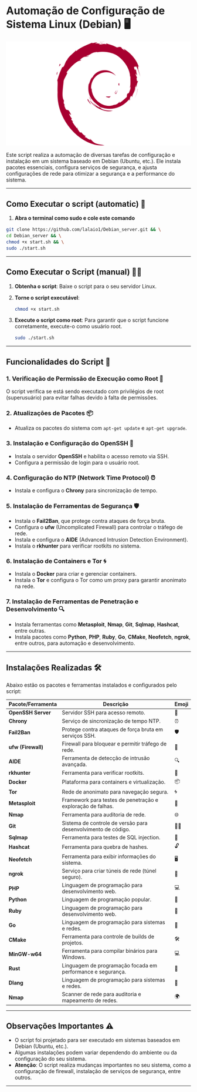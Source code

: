 # Automação de Configuração de Sistema Linux (Debian) 🖥️

![jntfrfgvhytfrfg](1.png)

Este script realiza a automação de diversas tarefas de configuração e instalação em um sistema baseado em Debian (Ubuntu, etc.). Ele instala pacotes essenciais, configura serviços de segurança, e ajusta configurações de rede para otimizar a segurança e a performance do sistema.

---
## Como Executar o script (automatic) 💠
1. **Abra o terminal como sudo e cole este comando**
  ```bash
git clone https://github.com/lalaio1/Debian_server.git && \
cd Debian_server && \
chmod +x start.sh && \
sudo ./start.sh
```

---

## Como Executar o Script (manual) 🏃‍♂️

1. **Obtenha o script**:
   Baixe o script para o seu servidor Linux.
   
2. **Torne o script executável**:
   ```bash
   chmod +x start.sh
   ```

3. **Execute o script como root**:
   Para garantir que o script funcione corretamente, execute-o como usuário root.
   ```bash
   sudo ./start.sh
   ```

---

## Funcionalidades do Script 🚀

### 1. **Verificação de Permissão de Execução como Root** 🔐
O script verifica se está sendo executado com privilégios de root (superusuário) para evitar falhas devido à falta de permissões.

### 2. **Atualizações de Pacotes** 📦
- Atualiza os pacotes do sistema com `apt-get update` e `apt-get upgrade`.

### 3. **Instalação e Configuração do OpenSSH** 🔐
- Instala o servidor **OpenSSH** e habilita o acesso remoto via SSH.
- Configura a permissão de login para o usuário root.

### 4. **Configuração do NTP (Network Time Protocol)** ⏰
- Instala e configura o **Chrony** para sincronização de tempo.

### 5. **Instalação de Ferramentas de Segurança** 🛡️
- Instala o **Fail2Ban**, que protege contra ataques de força bruta.
- Configura o **ufw** (Uncomplicated Firewall) para controlar o tráfego de rede.
- Instala e configura o **AIDE** (Advanced Intrusion Detection Environment).
- Instala o **rkhunter** para verificar rootkits no sistema.

### 6. **Instalação de Containers e Tor** 🌀
- Instala o **Docker** para criar e gerenciar containers.
- Instala o **Tor** e configura o Tor como um proxy para garantir anonimato na rede.

### 7. **Instalação de Ferramentas de Penetração e Desenvolvimento** 🔍
- Instala ferramentas como **Metasploit**, **Nmap**, **Git**, **Sqlmap**, **Hashcat**, entre outras.
- Instala pacotes como **Python**, **PHP**, **Ruby**, **Go**, **CMake**, **Neofetch**, **ngrok**, entre outros, para automação e desenvolvimento.

---

## Instalações Realizadas 🛠️

Abaixo estão os pacotes e ferramentas instalados e configurados pelo script:

| Pacote/Ferramenta         | Descrição                                                     | Emoji         |
|---------------------------|---------------------------------------------------------------|---------------|
| **OpenSSH Server**         | Servidor SSH para acesso remoto.                             | 🔐            |
| **Chrony**                 | Serviço de sincronização de tempo NTP.                       | ⏰            |
| **Fail2Ban**               | Protege contra ataques de força bruta em serviços SSH.       | 🛡️            |
| **ufw (Firewall)**         | Firewall para bloquear e permitir tráfego de rede.           | 🚫            |
| **AIDE**                   | Ferramenta de detecção de intrusão avançada.                  | 🔍            |
| **rkhunter**               | Ferramenta para verificar rootkits.                          | 👾            |
| **Docker**                 | Plataforma para containers e virtualização.                  | 📦            |
| **Tor**                    | Rede de anonimato para navegação segura.                     | 🌀            |
| **Metasploit**             | Framework para testes de penetração e exploração de falhas.  | 🐍            |
| **Nmap**                   | Ferramenta para auditoria de rede.                           | 🌐            |
| **Git**                    | Sistema de controle de versão para desenvolvimento de código.| 🧑‍💻         |
| **Sqlmap**                 | Ferramenta para testes de SQL injection.                     | 💉            |
| **Hashcat**                | Ferramenta para quebra de hashes.                            | 🔓            |
| **Neofetch**               | Ferramenta para exibir informações do sistema.               | 🖥️            |
| **ngrok**                  | Serviço para criar túneis de rede (túnel seguro).             | 🌉            |
| **PHP**                    | Linguagem de programação para desenvolvimento web.           | 💻            |
| **Python**                 | Linguagem de programação popular.                            | 🐍            |
| **Ruby**                   | Linguagem de programação para desenvolvimento web.           | 💎            |
| **Go**                     | Linguagem de programação para sistemas e redes.              | 🏁            |
| **CMake**                  | Ferramenta para controle de builds de projetos.              | 🛠️            |
| **MinGW-w64**              | Ferramenta para compilar binários para Windows.              | 💻            |
| **Rust**                   | Linguagem de programação focada em performance e segurança.  | 🦀            |
| **Dlang**                  | Linguagem de programação para sistemas e redes.              | 🐬            |
| **Nmap**                   | Scanner de rede para auditoria e mapeamento de redes.        | 🌍            |

---

## Observações Importantes ⚠️

- O script foi projetado para ser executado em sistemas baseados em Debian (Ubuntu, etc.).
- Algumas instalações podem variar dependendo do ambiente ou da configuração do seu sistema.
- **Atenção**: O script realiza mudanças importantes no seu sistema, como a configuração de firewall, instalação de serviços de segurança, entre outros.

---
